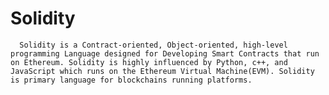 # Solidity

      Solidity is a Contract-oriented, Object-oriented, high-level programming Language designed for Developing Smart Contracts that run on Ethereum. Solidity is highly influenced by Python, c++, and JavaScript which runs on the Ethereum Virtual Machine(EVM). Solidity is primary language for blockchains running platforms.
      
